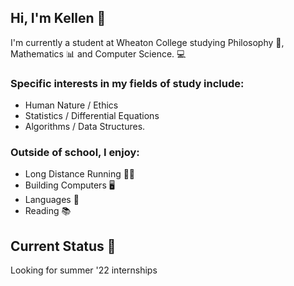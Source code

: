 ## Hi, I'm Kellen 🐙
I'm currently a student at Wheaton College studying Philosophy 🤔, Mathematics 📊 and Computer Science. 💻

### Specific interests in my fields of study include:
- Human Nature / Ethics
- Statistics / Differential Equations
- Algorithms / Data Structures.

### Outside of school, I enjoy:
- Long Distance Running 🏃‍♂️
- Building Computers 🖥️
- Languages 💬
- Reading 📚

## Current Status 📂
Looking for summer '22 internships
